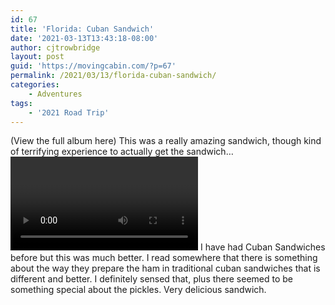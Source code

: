 ```yaml
---
id: 67
title: 'Florida: Cuban Sandwich'
date: '2021-03-13T13:43:18-08:00'
author: cjtrowbridge
layout: post
guid: 'https://movingcabin.com/?p=67'
permalink: /2021/03/13/florida-cuban-sandwich/
categories:
    - Adventures
tags:
    - '2021 Road Trip'
---
```


(View the full album here) This was a really amazing sandwich, though kind of terrifying experience to actually get the sandwich… <video autoplay="autoplay" controls="controls" data-mce-fragment="1" height="150" preload="" width="300"></video> I have had Cuban Sandwiches before but this was much better. I read somewhere that there is something about the way they prepare the ham in traditional cuban sandwiches that is different and better. I definitely sensed that, plus there seemed to be something special about the pickles. Very delicious sandwich.
